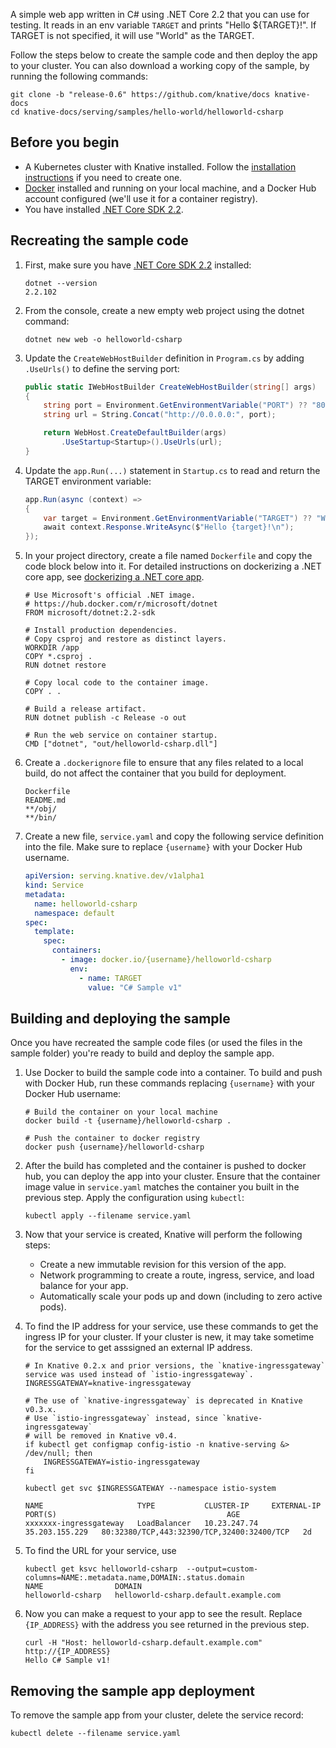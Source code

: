 A simple web app written in C# using .NET Core 2.2 that you can use for testing.
It reads in an env variable `TARGET` and prints "Hello \${TARGET}!". If TARGET
is not specified, it will use "World" as the TARGET.

Follow the steps below to create the sample code and then deploy the app to your
cluster. You can also download a working copy of the sample, by running the
following commands:

```shell
git clone -b "release-0.6" https://github.com/knative/docs knative-docs
cd knative-docs/serving/samples/hello-world/helloworld-csharp
```

## Before you begin

- A Kubernetes cluster with Knative installed. Follow the
  [installation instructions](../../../../install/README.md) if you need to
  create one.
- [Docker](https://www.docker.com) installed and running on your local machine,
  and a Docker Hub account configured (we'll use it for a container registry).
- You have installed [.NET Core SDK 2.2](https://www.microsoft.com/net/core).

## Recreating the sample code

1. First, make sure you have
   [.NET Core SDK 2.2](https://www.microsoft.com/net/core) installed:

   ```shell
   dotnet --version
   2.2.102
   ```

1. From the console, create a new empty web project using the dotnet command:

   ```shell
   dotnet new web -o helloworld-csharp
   ```

1. Update the `CreateWebHostBuilder` definition in `Program.cs` by adding
   `.UseUrls()` to define the serving port:

   ```csharp
   public static IWebHostBuilder CreateWebHostBuilder(string[] args)
   {
       string port = Environment.GetEnvironmentVariable("PORT") ?? "8080";
       string url = String.Concat("http://0.0.0.0:", port);

       return WebHost.CreateDefaultBuilder(args)
           .UseStartup<Startup>().UseUrls(url);
   }
   ```

1. Update the `app.Run(...)` statement in `Startup.cs` to read and return the
   TARGET environment variable:

   ```csharp
   app.Run(async (context) =>
   {
       var target = Environment.GetEnvironmentVariable("TARGET") ?? "World";
       await context.Response.WriteAsync($"Hello {target}!\n");
   });
   ```

1. In your project directory, create a file named `Dockerfile` and copy the code
   block below into it. For detailed instructions on dockerizing a .NET core
   app, see
   [dockerizing a .NET core app](https://docs.microsoft.com/en-us/dotnet/core/docker/docker-basics-dotnet-core#dockerize-the-net-core-application).

   ```docker
   # Use Microsoft's official .NET image.
   # https://hub.docker.com/r/microsoft/dotnet
   FROM microsoft/dotnet:2.2-sdk

   # Install production dependencies.
   # Copy csproj and restore as distinct layers.
   WORKDIR /app
   COPY *.csproj .
   RUN dotnet restore

   # Copy local code to the container image.
   COPY . .

   # Build a release artifact.
   RUN dotnet publish -c Release -o out

   # Run the web service on container startup.
   CMD ["dotnet", "out/helloworld-csharp.dll"]
   ```

1. Create a `.dockerignore` file to ensure that any files related to a local build, do not affect the container that you build for deployment.

   ```ignore
   Dockerfile
   README.md
   **/obj/
   **/bin/
   ```

1. Create a new file, `service.yaml` and copy the following service definition
   into the file. Make sure to replace `{username}` with your Docker Hub
   username.

   ```yaml
   apiVersion: serving.knative.dev/v1alpha1
   kind: Service
   metadata:
     name: helloworld-csharp
     namespace: default
   spec:
     template:
       spec:
         containers:
           - image: docker.io/{username}/helloworld-csharp
             env:
               - name: TARGET
                 value: "C# Sample v1"
   ```

## Building and deploying the sample

Once you have recreated the sample code files (or used the files in the sample
folder) you're ready to build and deploy the sample app.

1. Use Docker to build the sample code into a container. To build and push with
   Docker Hub, run these commands replacing `{username}` with your Docker Hub
   username:

   ```shell
   # Build the container on your local machine
   docker build -t {username}/helloworld-csharp .

   # Push the container to docker registry
   docker push {username}/helloworld-csharp
   ```

1. After the build has completed and the container is pushed to docker hub, you
   can deploy the app into your cluster. Ensure that the container image value
   in `service.yaml` matches the container you built in the previous step. Apply
   the configuration using `kubectl`:

   ```shell
   kubectl apply --filename service.yaml
   ```

1. Now that your service is created, Knative will perform the following steps:

   - Create a new immutable revision for this version of the app.
   - Network programming to create a route, ingress, service, and load balance
     for your app.
   - Automatically scale your pods up and down (including to zero active pods).

1. To find the IP address for your service, use these commands to get the
   ingress IP for your cluster. If your cluster is new, it may take sometime for
   the service to get asssigned an external IP address.

   ```shell
   # In Knative 0.2.x and prior versions, the `knative-ingressgateway` service was used instead of `istio-ingressgateway`.
   INGRESSGATEWAY=knative-ingressgateway

   # The use of `knative-ingressgateway` is deprecated in Knative v0.3.x.
   # Use `istio-ingressgateway` instead, since `knative-ingressgateway`
   # will be removed in Knative v0.4.
   if kubectl get configmap config-istio -n knative-serving &> /dev/null; then
       INGRESSGATEWAY=istio-ingressgateway
   fi

   kubectl get svc $INGRESSGATEWAY --namespace istio-system

   NAME                     TYPE           CLUSTER-IP     EXTERNAL-IP      PORT(S)                                      AGE
   xxxxxxx-ingressgateway   LoadBalancer   10.23.247.74   35.203.155.229   80:32380/TCP,443:32390/TCP,32400:32400/TCP   2d
   ```

1. To find the URL for your service, use

   ```
   kubectl get ksvc helloworld-csharp  --output=custom-columns=NAME:.metadata.name,DOMAIN:.status.domain
   NAME                DOMAIN
   helloworld-csharp   helloworld-csharp.default.example.com
   ```

1. Now you can make a request to your app to see the result. Replace
   `{IP_ADDRESS}` with the address you see returned in the previous step.

   ```shell
   curl -H "Host: helloworld-csharp.default.example.com" http://{IP_ADDRESS}
   Hello C# Sample v1!
   ```

## Removing the sample app deployment

To remove the sample app from your cluster, delete the service record:

```shell
kubectl delete --filename service.yaml
```
